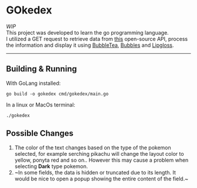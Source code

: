 # GOkedex
*WIP*
<br>
This project was developed to learn the go programming language. 
<br>
I utilized a GET request to retrieve data from [this](https://pokeapi.co/) open-source API, process the information and display it using [BubbleTea](https://github.com/charmbracelet/bubbletea), [Bubbles](https://github.com/charmbracelet/bubbles) and [Lipgloss](https://github.com/charmbracelet/lipgloss).

---

## Building & Running 
With GoLang installed:
```
go build -o gokedex cmd/gokedex/main.go
```
In a linux or MacOs terminal:
```
./gokedex
```
## Possible Changes
1. The color of the text changes based on the type of the pokemon selected, for example serching pikachu will change the layout color to yellow, ponyta red and so on..
However this may cause a problem when selecting **Dark** type pokemon.
2. ~In some fields, the data is hidden or truncated due to its length. It would be nice to open a popup showing the entire content of the field.~
